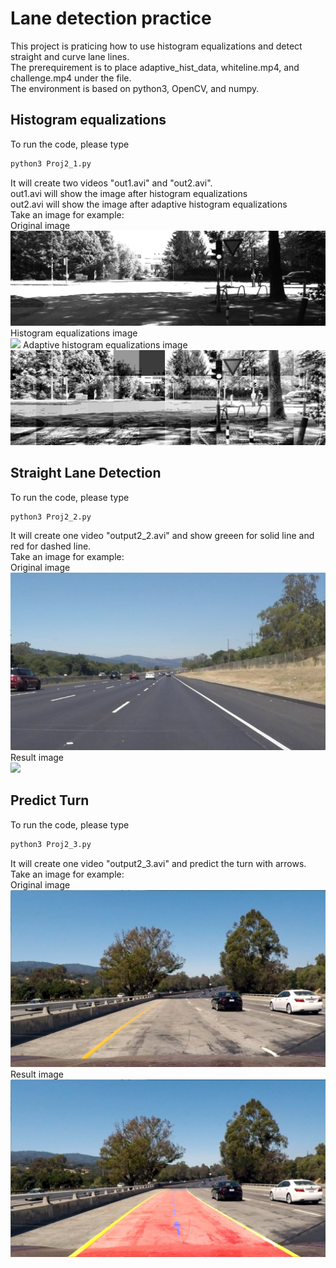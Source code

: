 # Lane detection practice
This project is praticing how to use histogram equalizations and detect straight and curve lane lines.  
The prerequirement is to place adaptive_hist_data, whiteline.mp4, and challenge.mp4 under the file.  
The environment is based on python3, OpenCV, and numpy.  
## Histogram equalizations
To run the code, please type  
```bash
python3 Proj2_1.py
```
It will create two videos "out1.avi" and "out2.avi".  
out1.avi will show the image after histogram equalizations  
out2.avi will show the image after adaptive histogram equalizations  
Take an image for example:  
Original image  
![](output1/original.png) 
Histogram equalizations image  
![](output1/histogram.png) 
Adaptive histogram equalizations image  
![](output1/AHE.png) 
## Straight Lane Detection  
To run the code, please type  
```bash
python3 Proj2_2.py
```  
It will create one video "output2_2.avi" and show greeen for solid line and red for dashed line.  
Take an image for example:  
Original image  
![](output2/solidWhiteRight.jpg)   
Result image  
![](output2/outpu2.jpg)  
## Predict Turn  
To run the code, please type  
```bash  
python3 Proj2_3.py
```
It will create one video "output2_3.avi" and predict the turn with arrows.  
Take an image for example:  
Original image  
![](output3/test1.jpg)   
Result image  
![](output3/result.jpg) 
